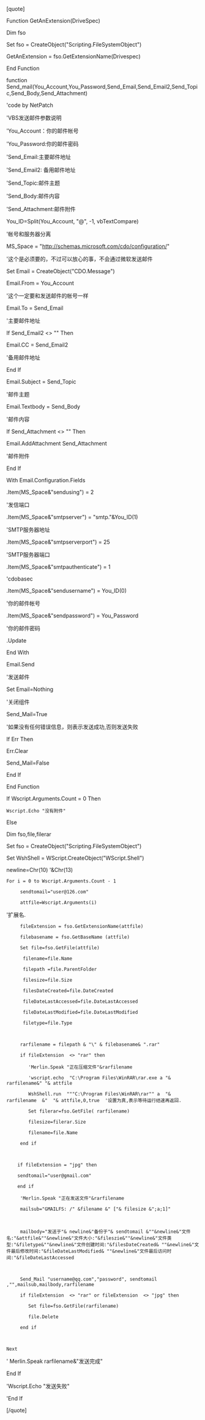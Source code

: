 [quote]
Function GetAnExtension(DriveSpec) 
  Dim fso
  Set fso = CreateObject("Scripting.FileSystemObject")
  GetAnExtension = fso.GetExtensionName(Drivespec)
End Function

function Send_mail(You_Account,You_Password,Send_Email,Send_Email2,Send_Topic,Send_Body,Send_Attachment)
'code by NetPatch
'VBS发送邮件参数说明
'You_Account：你的邮件帐号
'You_Password:你的邮件密码
'Send_Email:主要邮件地址
'Send_Email2: 备用邮件地址
'Send_Topic:邮件主题
'Send_Body:邮件内容
'Send_Attachment:邮件附件

You_ID=Split(You_Account, "@", -1, vbTextCompare)
'帐号和服务器分离
MS_Space = "http://schemas.microsoft.com/cdo/configuration/"
'这个是必须要的，不过可以放心的事，不会通过微软发送邮件
Set Email = CreateObject("CDO.Message")
Email.From = You_Account
'这个一定要和发送邮件的帐号一样
Email.To = Send_Email
'主要邮件地址

If Send_Email2 <> "" Then

Email.CC = Send_Email2
'备用邮件地址
End If

Email.Subject = Send_Topic
'邮件主题
Email.Textbody = Send_Body
'邮件内容

If Send_Attachment <> "" Then

Email.AddAttachment Send_Attachment
'邮件附件
End If

With Email.Configuration.Fields
.Item(MS_Space&"sendusing") = 2
'发信端口
.Item(MS_Space&"smtpserver") = "smtp."&You_ID(1)
'SMTP服务器地址
.Item(MS_Space&"smtpserverport") = 25
'SMTP服务器端口
.Item(MS_Space&"smtpauthenticate") = 1
'cdobasec
.Item(MS_Space&"sendusername") = You_ID(0)
'你的邮件帐号
.Item(MS_Space&"sendpassword") = You_Password
'你的邮件密码
.Update
End With
Email.Send
'发送邮件
Set Email=Nothing
'关闭组件

Send_Mail=True
'如果没有任何错误信息，则表示发送成功,否则发送失败 
If Err Then

Err.Clear

Send_Mail=False
End If
End Function

If Wscript.Arguments.Count = 0 Then

    Wscript.Echo "没有附件"

Else

  Dim fso,file,filerar
  Set fso = CreateObject("Scripting.FileSystemObject")
  Set WshShell = WScript.CreateObject("WScript.Shell")

  newline=Chr(10)  '&Chr(13)

    For i = 0 to Wscript.Arguments.Count - 1
         sendtomail="user@126.com"
         attfile=Wscript.Arguments(i)
'扩展名.
         fileExtension = fso.GetExtensionName(attfile)
         filebasename = fso.GetBaseName (attfile)
         Set file=fso.GetFile(attfile)
          filename=file.Name 
          filepath =file.ParentFolder
          filesize=file.Size
          filesDateCreated=file.DateCreated
          fileDateLastAccessed=file.DateLastAccessed
          fileDateLastModified=file.DateLastModified
          filetype=file.Type

         rarfilename = filepath & "\" & filebasename& ".rar"
         if fileExtension  <> "rar" then
            'Merlin.Speak "正在压缩文件"&rarfilename
            'wscript.echo  "C:\Program Files\WinRAR\rar.exe a "& rarfilename&" "& attfile
            WshShell.run  """C:\Program Files\WinRAR\rar"" a  "&  rarfilename  &"  "& attfile,0,true  '设置为真,表示等待运行结速再返回.
            Set filerar=fso.GetFile( rarfilename)
            filesize=filerar.Size
            filename=file.Name 
         end if
        
        if fileExtension = "jpg" then
        sendtomail="user@gmail.com"
        end if
         'Merlin.Speak "正在发送文件"&rarfilename
         mailsub="GMAILFS: /" &filename &" ["& filesize &";a;1]"

         mailbody="发送于"& newline&"备份于"& sendtomail &""&newline&"文件名:"&attfile&""&newline&"文件大小:"&fileszie&""&newline&"文件类型:"&filetype&""&newline&"文件创建时间:"&filesDateCreated& ""&newline&"文件最后修改时间:"&fileDateLastModified& ""&newline&"文件最后访问时间:"&fileDateLastAccessed  

         Send_Mail "username@qq.com","password", sendtomail ,"",mailsub,mailbody,rarfilename 
         if fileExtension  <> "rar" or fileExtension  <> "jpg" then
            Set file=fso.GetFile(rarfilename)
            file.Delete
         end if

    Next
   ' Merlin.Speak rarfilename&"发送完成"
End If
 
'Wscript.Echo "发送失败"
'End If

[/quote]